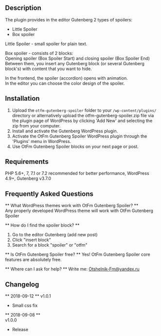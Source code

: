 ## Description  

The plugin provides in the editor Gutenberg 2 types of spoilers:  

* Little Spoiler  
* Box spoiler  

Little Spoiler - small spoiler for plain text.  

Box spoiler - consists of 2 blocks:  
Opening spoiler (Box Spoiler Start) and closing spoiler (Box Spoiler End)  
Between them, you insert any Gutenberg block (or several Gutenberg block's) with content that you want to hide.  

In the frontend, the spoiler (accordion) opens with animation.  
In the editor you can choose the color design of the spoiler.  


## Installation  

1. Upload the `otfm-gutenberg-spoiler` folder to your `/wp-content/plugins/` directory or alternatively upload the otfm-gutenberg-spoiler.zip file via the plugin page of WordPress by clicking 'Add New' and selecting the zip from your computer.  
2. Install and activate the Gutenberg WordPress plugin.  
3. Activate the OtFm Gutenberg Spoiler WordPress plugin through the 'Plugins' menu in WordPress.  
4. Use OtFm Gutenberg Spoiler blocks on your next page or post.  


## Requirements  

PHP 5.6+, 7, 7.1 or 7.2 recommended for better performance, WordPress 4.9+, Gutenberg v3.7.0  


## Frequently Asked Questions  

** What WordPress themes work with OtFm Gutenberg Spoiler? **  
Any properly developed WordPress theme will work with OtFm Gutenberg Spoiler  

** How do I find the spoiler block? **  
1. Go to the editor Gutenberg (add new post)  
2. Click "insert block"  
3. Search for a block "spoiler" or "otfm"  

** Is OtFm Gutenberg Spoiler free? **
Yes! OtFm Gutenberg Spoiler core features are absolutely free.  

** Where can I ask for help? **
Write me: Otshelnik-Fm@yandex.ru  


## Changelog  

** 2018-09-12 ** 
v1.0.1    
* Small css fix


** 2018-09-08 **  
v1.0.0  
* Release  

